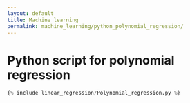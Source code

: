 ```yaml
---
layout: default
title: Machine learning
permalink: machine_learning/python_polynomial_regression/
---
```


# Python script for polynomial regression

```python
{% include linear_regression/Polynomial_regression.py %}
```
